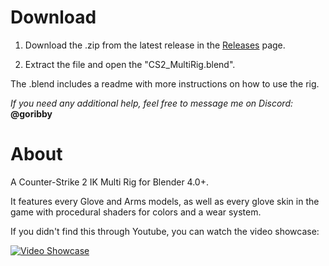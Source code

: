# Download
1. Download the .zip from the latest release in the [Releases](https://github.com/goribby/CS2-MultiRig/releases) page.

2. Extract the file and open the "CS2_MultiRig.blend".

The .blend includes a readme with more instructions on how to use the rig.

<i>If you need any additional help, feel free to message me on Discord:</i> <b>@goribby</b>

# About
A Counter-Strike 2 IK Multi Rig for Blender 4.0+.

It features every Glove and Arms models, as well as every glove skin in the game with procedural shaders for colors and a wear system.

If you didn't find this through Youtube, you can watch the video showcase:

[![Video Showcase](http://img.youtube.com/vi/HMAQGYz9w5s/0.jpg)](http://www.youtube.com/watch?v=HMAQGYz9w5s "Video Showcase")
